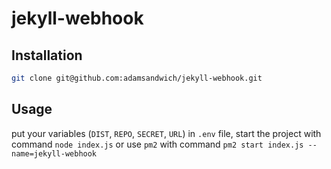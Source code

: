 # jekyll-webhook

## Installation
```bash
git clone git@github.com:adamsandwich/jekyll-webhook.git
```

## Usage
put your variables (`DIST`, `REPO`, `SECRET`, `URL`) in `.env` file, start the project with command `node index.js` or use `pm2` with command `pm2 start index.js --name=jekyll-webhook`